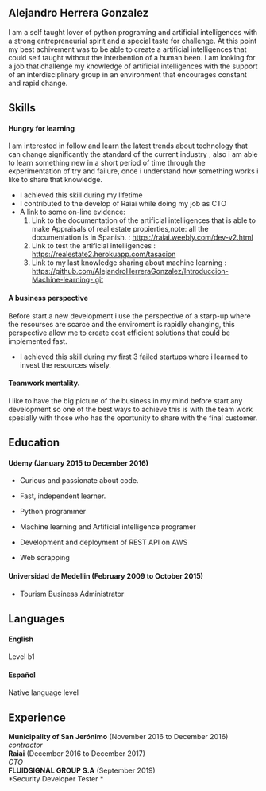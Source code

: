 ## Alejandro Herrera Gonzalez

I am a self taught lover of python programing and artificial intelligences with a strong entrepreneurial spirit and a special taste for challenge. At this point my best achivement was to be able to create a artificial intelligences that could self taught without the interbention of a human been. I am looking for a job that challenge my knowledge of artificial intelligences with the support of an interdisciplinary group in an environment that encourages constant and rapid change.

## Skills

#### Hungry for learning

I am interested in follow and learn the latest trends about technology that can change significantly the standard of the current industry , also i am able to learn something new in a short period of time through the experimentation of try and failure, once i understand how something works i like to share that knowledge.

- I achieved this skill during my lifetime
- I contributed to the develop of Raiai while doing my job as CTO
- A link to some on-line evidence:
  1) Link to the documentation of the artificial intelligences that is able to make Appraisals of real estate propierties,note: all the documentation is in Spanish. : https://raiai.weebly.com/dev-v2.html
  2) Link to test the artificial intelligences : https://realestate2.herokuapp.com/tasacion
  3) Link to my last knowledge sharing about machine learning : https://github.com/AlejandroHerreraGonzalez/Introduccion-Machine-learning-.git

#### A business perspective

Before start a new development i use the perspective of a starp-up where the resourses are scarce and the enviroment is rapidly changing, this perspective allow me to create cost efficient solutions that could be implemented fast.

- I achieved this skill during my first 3 failed startups where i learned to invest the resources wisely. 

#### Teamwork mentality.

I like to have the big picture of the business in my mind before start any development so one of the best ways to achieve this is with the team work spesially with those who has the oportunity to share with the final customer.

## Education

#### Udemy (January 2015 to December 2016)

- Curious and passionate about code.
- Fast, independent learner. 

- Python programmer
- Machine learning and Artificial intelligence programer
- Development and deployment of  REST API on AWS
- Web scrapping 


#### Universidad de Medellin (February 2009 to October 2015)

- Tourism Business Administrator 

## Languages

#### English
Level b1

#### Español
Native language level

## Experience

**Municipality of San Jerónimo** (November 2016 to December 2016)    
*contractor*  
**Raiai** (December 2016 to December 2017)   
*CTO*  
**FLUIDSIGNAL GROUP S.A** (September 2019)   
*Security Developer Tester *
